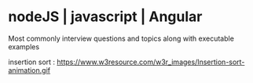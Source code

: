 # nodeJS | javascript | Angular 

Most commonly interview questions and topics along with executable examples


insertion sort : 
 https://www.w3resource.com/w3r_images/Insertion-sort-animation.gif
